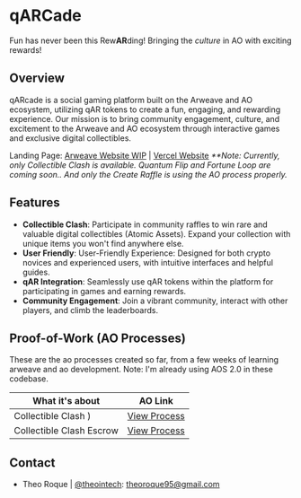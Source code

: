 # qARCade

Fun has never been this Rew**AR**ding! Bringing the _culture_ in AO with exciting rewards!

## Overview

qARcade is a social gaming platform built on the Arweave and AO ecosystem, utilizing qAR tokens to create a fun, engaging, and rewarding experience. Our mission is to bring community engagement, culture, and excitement to the Arweave and AO ecosystem through interactive games and exclusive digital collectibles.

Landing Page: [Arweave Website WIP](https://3fwx3iqqui34sgsvoej55endb7ejwrhalond4ejq4dicwyoorg6a.arweave.net/2W19ohCiN8kaVXET3pGjD8ibROBbmj4RMODQK2HOibw/) | [Vercel Website](https://qarcade.vercel.app/)
_\*\*Note: Currently, only Collectible Clash is available. Quantum Flip and Fortune Loop are coming soon.. And only the Create Raffle is using the AO process properly._

## Features

- **Collectible Clash**: Participate in community raffles to win rare and valuable digital collectibles (Atomic Assets). Expand your collection with unique items you won't find anywhere else.
- **User Friendly**: User-Friendly Experience: Designed for both crypto novices and experienced users, with intuitive interfaces and helpful guides.
- **qAR Integration**: Seamlessly use qAR tokens within the platform for participating in games and earning rewards.
- **Community Engagement**: Join a vibrant community, interact with other players, and climb the leaderboards.

## Proof-of-Work (AO Processes)

These are the ao processes created so far, from a few weeks of learning arweave and ao development.
Note: I'm already using AOS 2.0 in these codebase.

| What it's about          | AO Link                                                                                  |
| ------------------------ | ---------------------------------------------------------------------------------------- |
| Collectible Clash )      | [View Process](https://www.ao.link/#/entity/X_il8UGE49JBP3rFBb5L8B_EtuayUiAN8ZvIVSF4jz8) |
| Collectible Clash Escrow | [View Process](https://www.ao.link/#/entity/lVpkXuszv7n6fdam30wBnKkNEowdUn8nVqdnjrfXA80) |

## Contact

- Theo Roque | [@theointech](https://x.com/theointech): theoroque95@gmail.com
